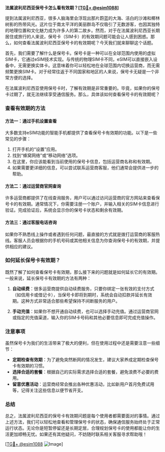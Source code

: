 **法属波利尼西亚保号卡怎么看有效期？[[TG💪+ @esim1088](https://t.me/s/esim1088)]**

提到法属波利尼西亚，很多人脑海里会浮现出那片蔚蓝的大海、洁白的沙滩和椰林树影的热带风光。这片位于南太平洋的美丽群岛不仅吸引了无数游客，也因其独特的地理位置和文化魅力成为许多人的第二故乡。然而，对于在法属波利尼西亚长期居住或旅行的人来说，保号卡（SIM卡）的有效期问题可能会让人感到困惑。那么，如何查看法属波利尼西亚保号卡的有效期呢？今天我们就来聊聊这个话题。

首先，我们需要了解什么是保号卡。保号卡是一种可以在全球范围内使用的虚拟SIM卡，它通过eSIM技术实现。与传统的物理SIM卡不同，eSIM可以直接嵌入设备中，无需更换实体卡。这意味着你可以轻松地在全球范围内切换运营商，而无需频繁更换SIM卡。对于经常往返于不同国家和地区的人来说，保号卡无疑是一个非常方便的选择。

在法属波利尼西亚使用保号卡时，了解有效期是非常重要的。毕竟，如果你的保号卡过期了，就无法继续享受通信服务。那么，具体该如何查看保号卡的有效期呢？

### 查看有效期的方法

#### 方法一：通过手机设置查看
大多数支持eSIM功能的智能手机都提供了查看保号卡有效期的功能。以下是一些常见的步骤：

1. 打开手机的“设置”应用。
2. 找到“蜂窝网络”或“移动网络”选项。
3. 在这里，你应该能看到当前使用的保号卡信息，包括运营商名称和有效期。
4. 如果需要更详细的信息，可以尝试联系运营商客服，他们通常会提供进一步的帮助。

#### 方法二：通过运营商官网查询
许多运营商都提供了在线查询服务，用户可以通过访问运营商的官方网站来查看保号卡的有效期。通常情况下，你需要注册一个账户，并输入相关的SIM卡信息进行验证。完成验证后，系统会显示你的保号卡状态和剩余有效期。

#### 方法三：通过客服电话咨询
如果你不熟悉线上操作或者遇到任何问题，最直接的方式就是拨打运营商的客服热线。客服人员会根据你的手机号码或其他相关信息为你查询保号卡的有效期，并提供相应的建议。

### 如何延长保号卡有效期？

既然了解了如何查看保号卡有效期，那么接下来的问题就是如何延长它的有效期。一般来说，延长保号卡有效期的方法有两种：

1. **自动续费**：很多运营商提供自动续费服务，只要你绑定一张有效的支付方式（如信用卡或借记卡），当保号卡即将到期时，系统会自动扣款并延长有效期。这种方式非常适合那些希望保持不间断服务的用户。

2. **手动充值**：如果你不想开通自动续费，也可以选择手动充值。通过运营商官网或指定的充值渠道，输入你的SIM卡号码和其他必要信息即可完成充值操作。

### 注意事项

虽然保号卡为我们的生活带来了极大的便利，但在使用过程中还是需要注意一些细节：

- **定期检查有效期**：为了避免突然断网的情况发生，建议大家养成定期检查保号卡有效期的习惯。
- **选择合适的套餐**：根据自己的实际需求选择合适的套餐，避免浪费不必要的费用。
- **留意优惠活动**：运营商经常会推出各种优惠活动，比如新用户首月免费试用等，记得关注这些信息以便节省开支。

### 总结

总之，法属波利尼西亚的保号卡有效期问题是每个使用者都需要面对的事情。通过上述方法，我们可以轻松地查看和管理保号卡的状态，确保通信服务始终处于正常运行状态。无论你是短暂停留还是长期定居，合理规划保号卡的使用都能让你的生活更加顺畅无忧。如果还有其他疑问，不妨随时联系相关客服寻求帮助哦！

[[TG💪+ @esim1088](https://t.me/s/esim1088) ![Image](https://i.postimg.cc/4NQfJmqS/Snipaste-2025-05-13-00-14-12.png)]